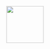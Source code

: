 <div id="header" align="center">
  <img src="https://animesher.com/orig/2/212/2127/21270/animesher.com_serial-experiments-lain-aesthetic-pale-2127003.gif" width="100"\> 
</div>
